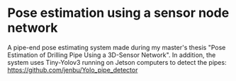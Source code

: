 # Pose estimation using a sensor node network

A pipe-end pose estimating system made during my master's thesis "Pose Estimation of Drilling Pipe Using a 3D-Sensor Network".
In addition, the system uses Tiny-Yolov3 running on Jetson computers to detect the pipes: https://github.com/jenbu/Yolo_pipe_detector 
